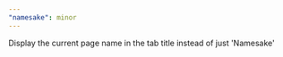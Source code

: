 ```yaml
---
"namesake": minor
---
```


Display the current page name in the tab title instead of just 'Namesake'
